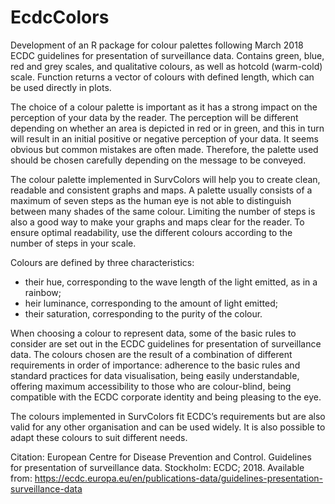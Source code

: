 # EcdcColors
Development of an R package for colour palettes following March 2018 ECDC guidelines for presentation of surveillance data. Contains green, blue, red and grey scales, and qualitative colours, as well as hotcold (warm-cold) scale. Function returns a vector of colours with defined length, which can be used directly in plots.

The choice of a colour palette is important as it has a strong impact on the perception of your data by the reader.
The perception will be different depending on whether an area is depicted in red or in green, and this in turn will
result in an initial positive or negative perception of your data. It seems obvious but common mistakes are often
made. Therefore, the palette used should be chosen carefully depending on the message to be conveyed.

The colour palette implemented in SurvColors will help you to create clean, readable and consistent graphs and maps. A palette
usually consists of a maximum of seven steps as the human eye is not able to distinguish between many shades of
the same colour. Limiting the number of steps is also a good way to make your graphs and maps clear for the reader.
To ensure optimal readability, use the different colours according to the number of steps in your scale.

Colours are defined by three characteristics:
- their hue, corresponding to the wave length of the light emitted, as in a rainbow;
- heir luminance, corresponding to the amount of light emitted;
- their saturation, corresponding to the purity of the colour.

When choosing a colour to represent data, some of the basic rules to consider are set out in the ECDC guidelines for presentation of surveillance data. The colours chosen are the result of a combination of different requirements in order of importance: adherence to
the basic rules and standard practices for data visualisation, being easily understandable, offering maximum
accessibility to those who are colour-blind, being compatible with the ECDC corporate identity and being pleasing
to the eye.

The colours implemented in SurvColors fit ECDC’s requirements but are also valid for any other organisation and can be used widely. It
is also possible to adapt these colours to suit different needs. 

Citation:  European Centre for Disease Prevention and Control. Guidelines for presentation of surveillance
data. Stockholm: ECDC; 2018. Available from: https://ecdc.europa.eu/en/publications-data/guidelines-presentation-surveillance-data

